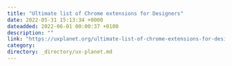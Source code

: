 ```yaml
---
title: "Ultimate list of Chrome extensions for Designers"
date: 2022-05-31 15:13:34 +0000
dateadded: 2022-06-01 00:00:37 +0100
description: ""
link: "https://uxplanet.org/ultimate-list-of-chrome-extensions-for-designers-9b91ae0492da?source=rss----819cc2aaeee0---4"
category:
directory: _directory/ux-planet.md
---
```

